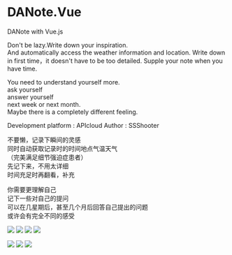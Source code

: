 # DANote.Vue
DANote with Vue.js    

Don't be lazy.Write down your inspiration.    
And automatically access the weather information and location.
Write down in first time，it doesn't have to be too detailed.
Supple your note when you have time.   
     
You need to understand yourself more.       
ask yourself        
answer yourself     
next week or next month.    
Maybe there is a completely different feeling.    

Development platform : APIcloud
Author : SSShooter

不要懒，记录下瞬间的灵感   
同时自动获取记录时的时间地点气温天气             
（完美满足细节强迫症患者）          
先记下来，不用太详细             
时间充足时再翻看，补充             
         
你需要更理解自己   
记下一些对自己的提问     
可以在几星期后，甚至几个月后回答自己提出的问题         
或许会有完全不同的感受    

![](about/kai_screenshot1.jpg)
![](about/kai_screenshot2.jpg)
![](about/kai_screenshot3.jpg)
![](about/kai_screenshot4.jpg)

![](about/answer_small.gif)
![](about/save_small.gif)
![](about/del_small.gif)
